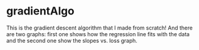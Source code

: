 # gradientAlgo
This is the gradient descent algorithm that I made from scratch!
And there are two graphs: 
first one shows how the regression line fits with the data and the second one show the slopes vs. loss graph.
